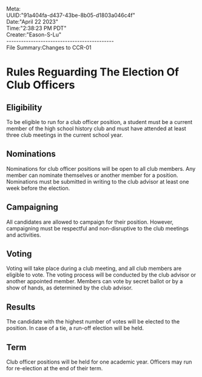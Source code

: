 Meta:<br>
UUID:"91a404fa-d437-43be-8b05-d1803a046c4f"<br>
Date:"April 22 2023"<br>
Time:"2:38:23 PM PDT"<br>
Creater:"Eason-S-Lu"<br>
--------------------------------------------<br>
File Summary:Changes to CCR-01<br>
<h1>Rules Reguarding The Election Of Club Officers</h1>
<h2>Eligibility</h2>
To be eligible to run for a club officer position, a student must be a current member of the high school history club and must have attended at least three club meetings in the current school year.<br>

<h2>Nominations</h2>
Nominations for club officer positions will be open to all club members. Any member can nominate themselves or another member for a position. Nominations must be submitted in writing to the club advisor at least one week before the election.<br>

<h2>Campaigning</h2>
All candidates are allowed to campaign for their position. However, campaigning must be respectful and non-disruptive to the club meetings and activities.<br>

<h2>Voting</h2>
Voting will take place during a club meeting, and all club members are eligible to vote. The voting process will be conducted by the club advisor or another appointed member. Members can vote by secret ballot or by a show of hands, as determined by the club advisor.<br>

<h2>Results</h2>
The candidate with the highest number of votes will be elected to the position. In case of a tie, a run-off election will be held.<br>

<h2>Term</h2>
Club officer positions will be held for one academic year. Officers may run for re-election at the end of their term.<br>